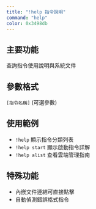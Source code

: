 ```yaml
---
title: "!help 指令說明"
command: "help"
color: 0x3498db
---
```


## 主要功能
查詢指令使用說明與系統文件

## 參數格式
`[指令名稱]` (可選參數)

## 使用範例
- `!help` 顯示指令分類列表
- `!help start` 顯示啟動指令詳解
- `!help alist` 查看雲端管理指南

## 特殊功能
- 內嵌文件連結可直接點擊
- 自動偵測錯誤格式指令
